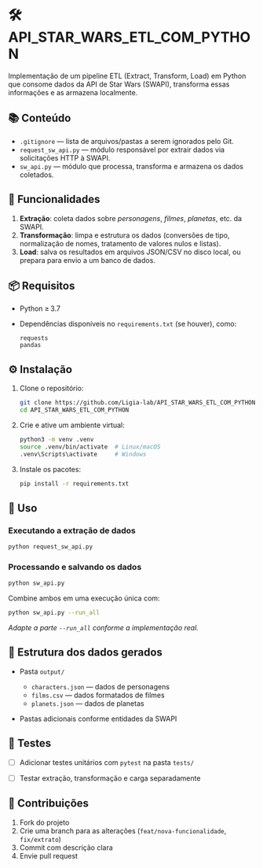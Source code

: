 
# 🛠️ API\_STAR\_WARS\_ETL\_COM\_PYTHON

Implementação de um pipeline ETL (Extract, Transform, Load) em Python que consome dados da API de Star Wars (SWAPI), transforma essas informações e as armazena localmente.

## 📚 Conteúdo

* `.gitignore` — lista de arquivos/pastas a serem ignorados pelo Git.
* `request_sw_api.py` — módulo responsável por extrair dados via solicitações HTTP à SWAPI.
* `sw_api.py` — módulo que processa, transforma e armazena os dados coletados.

## 🚀 Funcionalidades

1. **Extração**: coleta dados sobre *personagens*, *filmes*, *planetas*, etc. da SWAPI.
2. **Transformação**: limpa e estrutura os dados (conversões de tipo, normalização de nomes, tratamento de valores nulos e listas).
3. **Load**: salva os resultados em arquivos JSON/CSV no disco local, ou prepara para envio a um banco de dados.

## 📦 Requisitos

* Python ≥ 3.7
* Dependências disponíveis no `requirements.txt` (se houver), como:

  ```text
  requests
  pandas
  ```

## ⚙️ Instalação

1. Clone o repositório:

   ```bash
   git clone https://github.com/Ligia-lab/API_STAR_WARS_ETL_COM_PYTHON.git
   cd API_STAR_WARS_ETL_COM_PYTHON
   ```
2. Crie e ative um ambiente virtual:

   ```bash
   python3 -m venv .venv
   source .venv/bin/activate  # Linux/macOS
   .venv\Scripts\activate     # Windows
   ```
3. Instale os pacotes:

   ```bash
   pip install -r requirements.txt
   ```

## 🧩 Uso

### Executando a extração de dados

```bash
python request_sw_api.py
```

### Processando e salvando os dados

```bash
python sw_api.py
```

Combine ambos em uma execução única com:

```bash
python sw_api.py --run_all
```

*Adapte a parte `--run_all` conforme a implementação real.*

## 📁 Estrutura dos dados gerados

* Pasta `output/`

  * `characters.json` — dados de personagens
  * `films.csv` — dados formatados de filmes
  * `planets.json` — dados de planetas
* Pastas adicionais conforme entidades da SWAPI

## 🧪 Testes

* [ ] Adicionar testes unitários com `pytest` na pasta `tests/`
* [ ] Testar extração, transformação e carga separadamente


## 🌟 Contribuições

1. Fork do projeto
2. Crie uma branch para as alterações (`feat/nova-funcionalidade`, `fix/extrato`)
3. Commit com descrição clara
4. Envie pull request


